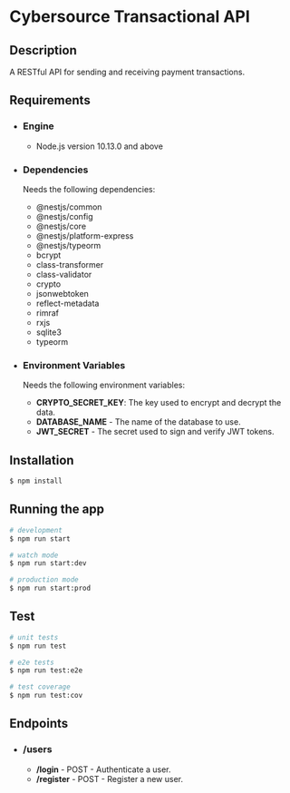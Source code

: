 # Cybersource Transactional API

## Description

A RESTful API for sending and receiving payment transactions.

## Requirements

- ### Engine

  - Node.js version 10.13.0 and above

- ### Dependencies

  Needs the following dependencies:

  - @nestjs/common
  - @nestjs/config
  - @nestjs/core
  - @nestjs/platform-express
  - @nestjs/typeorm
  - bcrypt
  - class-transformer
  - class-validator
  - crypto
  - jsonwebtoken
  - reflect-metadata
  - rimraf
  - rxjs
  - sqlite3
  - typeorm

- ### Environment Variables

  Needs the following environment variables:

  - **CRYPTO_SECRET_KEY**: The key used to encrypt and decrypt the data.
  - **DATABASE_NAME** - The name of the database to use.
  - **JWT_SECRET** - The secret used to sign and verify JWT tokens.

## Installation

```bash
$ npm install
```

## Running the app

```bash
# development
$ npm run start

# watch mode
$ npm run start:dev

# production mode
$ npm run start:prod
```

## Test

```bash
# unit tests
$ npm run test

# e2e tests
$ npm run test:e2e

# test coverage
$ npm run test:cov
```

## Endpoints

- ### /users
  - **/login** - POST - Authenticate a user.
  - **/register** - POST - Register a new user.
